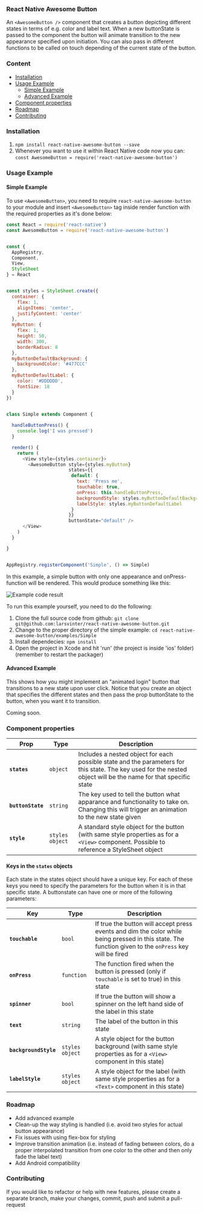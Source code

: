 ### React Native Awesome Button
An `<AwesomeButton />` component that creates a button depicting different states in terms of e.g. color and label text. When a new buttonState is passed to the component the button will animate transition to the new appearance specified upon initiation. You can also pass in different functions to be called on touch depending of the current state of the button.

### Content
- [Installation](#installation)
- [Usage Example](#usage-example)
  - [Simple Example](#simple-example)
  - [Advanced Example](#advanced-example)
- [Component properties](#component-properties)
- [Roadmap](#roadmap)
- [Contributing](#contributing)

### Installation
1. `npm install react-native-awesome-button --save`
2. Whenever you want to use it within React Native code now you can: `const AwesomeButton = require('react-native-awesome-button')`

### Usage Example

#### Simple Example

To use `<AwesomeButton>`, you need to require `react-native-awesome-button` to your module and insert `<AwesomeButton>` tag inside render function with the required properties as it's done below:
```javascript
const React = require('react-native')
const AwesomeButton = require('react-native-awesome-button')


const {
  AppRegistry,
  Component,
  View,
  StyleSheet
} = React


const styles = StyleSheet.create({
  container: {
    flex: 1,
    alignItems: 'center',
    justifyContent: 'center'
  },
  myButton: {
    flex: 1,
    height: 50,
    width: 300,
    borderRadius: 8
  },
  myButtonDefaultBackground: {
    backgroundColor: '#477CCC'
  },
  myButtonDefaultLabel: {
    color: '#DDDDDD',
    fontSize: 18
  }
})


class Simple extends Component {
  
  handleButtonPress() {
    console.log('I was pressed')
  }

  render() {
    return (
      <View style={styles.container}>
        <AwesomeButton style={styles.myButton}
                       states={{
                        default: {
                          text: 'Press me',
                          touchable: true,
                          onPress: this.handleButtonPress,
                          backgroundStyle: styles.myButtonDefaultBackground,
                          labelStyle: styles.myButtonDefaultLabel
                        }
                       }}
                       buttonState="default" />
      </View>
    )
  }

}


AppRegistry.registerComponent('Simple', () => Simple)
```

In this example, a simple button with only one appearance and onPress-function will be rendered. This would produce something like this:

![Example code result](https://raw.githubusercontent.com/larsvinter/react-native-awesome-button/master/docs/simple.png)

To run this example yourself, you need to do the following:

1. Clone the full source code from github: `git clone git@github.com:larsvinter/react-native-awesome-button.git`
2. Change to the proper directory of the simple example: `cd react-native-awesome-button/examples/Simple`
3. Install dependecies: `npm install`
4. Open the project in Xcode and hit 'run' (the project is inside 'ios' folder) (remember to restart the packager)

#### Advanced Example

This shows how you might implement an "animated login" button that transitions to a new state upon user click. Notice that you create an object that specifies the different states and then pass the prop buttonState to the button, when you want it to transition.

Coming soon.


### Component properties

| Prop | Type | Description |
|---|---|---|
|**`states`**|`object`|Includes a nested object for each possible state and the parameters for this state. The key used for the nested object will be the name for that specific state|
|**`buttonState`**|`string`|The key used to tell the button what apparance and functionality to take on. Changing this will trigger an animation to the new state given|
|**`style`**|`styles object`|A standard style object for the button (with same style properties as for a `<View>` component. Possible to reference a StyleSheet object|

#### Keys in the `states` objects

Each state in the states object should have a unique key. For each of these keys you need to specify the parameters for the button when it is in that specific state. A buttonstate can have one or more of the following parameters:

| Key | Type | Description |
|---|---|---|
|**`touchable`**|`bool`|If true the button will accept press events and dim the color while being pressed in this state. The function given to the `onPress` key will be fired|
|**`onPress`**|`function`|The function fired when the button is pressed (only if `touchable` is set to true) in this state|
|**`spinner`**|`bool`|If true the button will show a spinner on the left hand side of the label in this state|
|**`text`**|`string`|The label of the button in this state|
|**`backgroundStyle`**|`styles object`|A style object for the button background (with same style properties as for a `<View>` component in this state)|
|**`labelStyle`**|`styles object`|A style object for the label (with same style properties as for a `<Text>` component in this state)|


### Roadmap
 - Add advanced example
 - Clean-up the way styling is handled (i.e. avoid two styles for actual button appearance)
 - Fix issues with using flex-box for styling
 - Improve transition animation (i.e. instead of fading between colors, do a proper interpolated transition from one color to the other and then only fade the label text)
 - Add Android compatibility

### Contributing
If you would like to refactor or help with new features, please create a separate branch, make your changes, commit, push and submit a pull-request